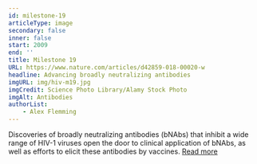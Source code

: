 ```yaml
---
id: milestone-19
articleType: image
secondary: false
inner: false
start: 2009 
end: ''
title: Milestone 19
URL: https://www.nature.com/articles/d42859-018-00020-w
headline: Advancing broadly neutralizing antibodies
imgURL: img/hiv-m19.jpg
imgCredit: Science Photo Library/Alamy Stock Photo
imgAlt: Antibodies
authorList:
    - Alex Flemming
---
```

Discoveries of broadly neutralizing antibodies (bNAbs) that inhibit a wide range of HIV-1 viruses open the door to clinical application of bNAbs, as well as efforts to elicit these antibodies by vaccines. <a href="https://www.nature.com/articles/d42859-018-00020-w">Read more</a>